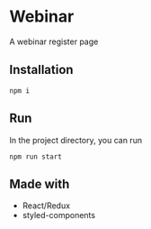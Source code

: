 # Webinar

A webinar register page

## Installation

```
npm i
```

## Run

In the project directory, you can run

```
npm run start
```

## Made with

- React/Redux
- styled-components
